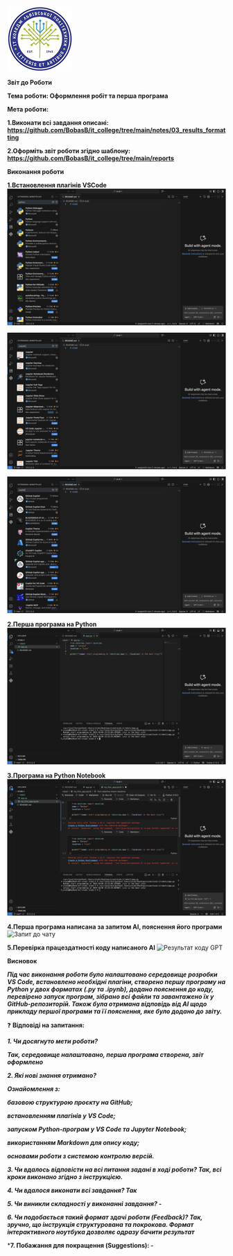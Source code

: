 ![Звіт до роботи](https://github.com/BobasB/it_college/raw/main/reports/pictures/logo-lit.jpg)

**Звіт до Роботи**

**Тема роботи: Оформлення робіт та перша програма**

**Мета роботи:** 

**1.Виконати всі завдання описані: https://github.com/BobasB/it_college/tree/main/notes/03_results_formatting**

**2.Оформіть звіт роботи згідно шаблону: https://github.com/BobasB/it_college/tree/main/reports**

**Виконання роботи**

**1.Встановлення плагінів VSCode**![Плагін Python](python.png)

![Плагін Jupyter](jupyter.png)

![Плагін Copilot](copilot.png)

**2.Перша програма на Python** ![Фото першої програми](app1.png)

**3.Програма на Python Notebook** ![Фото програми Python Notebook](app.png)

**4.Перша програма написана за запитом AI, пояснення його програми** ![Запит до чату](gpt-first.png)

**5.Перевірка працездатності коду написаного AI** ![Результат коду GPT](vscode-gpt.png)

**Висновок**

***Під час виконання роботи було налаштовано середовище розробки VS Code, встановлено необхідні плагіни, створено першу програму на Python у двох форматах (.py та .ipynb), додано пояснення до коду, перевірено запуск програм, зібрано всі файли та завантажено їх у GitHub-репозиторій. Також була отримана відповідь від AI щодо прикладу першої програми та її пояснення, яке було додано до звіту.***

❓ **Відповіді на запитання:**

***1. Чи досягнуто мети роботи?***

***Так, середовище налаштовано, перша програма створена, звіт оформлено***

***2. Які нові знання отримано?***

***Ознайомлення з:***

***базовою структурою проєкту на GitHub;***

***встановленням плагінів у VS Code;***

***запуском Python-програм у VS Code та Jupyter Notebook;***

***використанням Markdown для опису коду;***

***основами роботи з системою контролю версій.***

***3. Чи вдалось відповісти на всі питання задані в ході роботи?
Так, всі кроки виконано згідно з інструкцією.***

***4. Чи вдалося виконати всі завдання?
Так***

***5. Чи виникли складності у виконанні завдання? -***

***6. Чи подобається такий формат здачі роботи (Feedback)?
Так, зручно, що інструкція структурована та покрокова. Формат інтерактивного ноутбука дозволяє одразу бачити результат***

***7. Побажання для покращення (Suggestions): -**